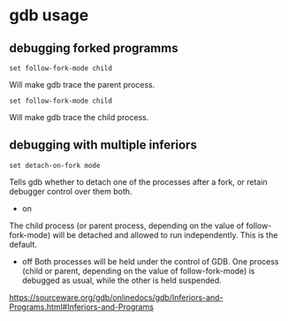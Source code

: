 # gdb usage

## debugging forked programms


```
set follow-fork-mode child
```

Will make gdb trace the parent process.

```
set follow-fork-mode child
```

Will make gdb trace the child process.


## debugging with multiple inferiors


```
set detach-on-fork mode
```

Tells gdb whether to detach one of the processes after a fork, or retain debugger control over them both.

* on

The child process (or parent process, depending on the value of follow-fork-mode) will be detached and allowed to run independently. This is the default.

* off
Both processes will be held under the control of GDB. One process (child or parent, depending on the value of follow-fork-mode) is debugged as usual, while the other is held suspended.


https://sourceware.org/gdb/onlinedocs/gdb/Inferiors-and-Programs.html#Inferiors-and-Programs
